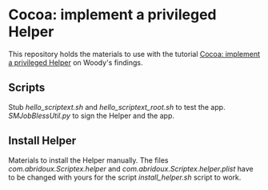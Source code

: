 # Cocoa: implement a privileged Helper

This repository holds the materials to use with the tutorial [Cocoa: implement a privileged Helper](https://www.woodys-findings.com/posts/cocoa-implement-privileged-helper) on Woody's findings.

## Scripts
Stub *hello_scriptext.sh* and *hello_scriptext_root.sh* to test the app.
_SMJobBlessUtil.py_ to sign the Helper and the app.

## Install Helper
Materials to install the Helper manually. The files _com.abridoux.Scriptex.helper_ and  _com.abridoux.Scriptex.helper.plist_ have to be changed with yours for the script *install_helper.sh* script to work.
